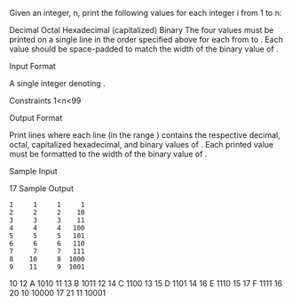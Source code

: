 Given an integer, n, print the following values for each integer i from 1 to n:

Decimal Octal Hexadecimal (capitalized)
Binary The four values must be printed on a single line in the order specified above for each from to . Each value
should be space-padded to match the width of the binary value of .

Input Format

A single integer denoting .

Constraints 1<n<99

Output Format

Print lines where each line  (in the range ) contains the respective decimal, octal, capitalized hexadecimal, and binary
values of . Each printed value must be formatted to the width of the binary value of .

Sample Input

17 Sample Output

    1     1     1     1
    2     2     2    10
    3     3     3    11
    4     4     4   100
    5     5     5   101
    6     6     6   110
    7     7     7   111
    8    10     8  1000
    9    11     9  1001

10 12 A 1010 11 13 B 1011 12 14 C 1100 13 15 D 1101 14 16 E 1110 15 17 F 1111 16 20 10 10000 17 21 11 10001
